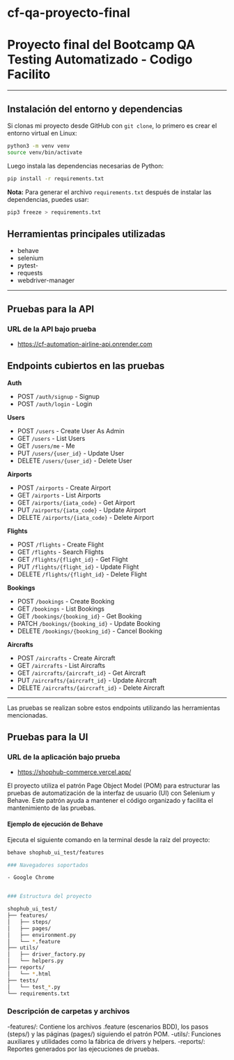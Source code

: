 # cf-qa-proyecto-final
Proyecto final del Bootcamp QA Testing Automatizado - Codigo Facilito
===================================================================================
---

## Instalación del entorno y dependencias

Si clonas mi proyecto desde GitHub con `git clone`, lo primero es crear el entorno virtual en Linux:

```bash
python3 -m venv venv
source venv/bin/activate
```

Luego instala las dependencias necesarias de Python:

```bash
pip install -r requirements.txt
```

**Nota:** Para generar el archivo `requirements.txt` después de instalar las dependencias, puedes usar:

```bash
pip3 freeze > requirements.txt
```

## Herramientas principales utilizadas

- behave
- selenium
- pytest-
- requests
- webdriver-manager

---

## Pruebas para la API

### URL de la API bajo prueba

- https://cf-automation-airline-api.onrender.com

## Endpoints cubiertos en las pruebas

**Auth**

- POST `/auth/signup` - Signup
- POST `/auth/login` - Login

**Users**

- POST `/users` - Create User As Admin
- GET `/users` - List Users
- GET `/users/me` - Me
- PUT `/users/{user_id}` - Update User
- DELETE `/users/{user_id}` - Delete User

**Airports**

- POST `/airports` - Create Airport
- GET `/airports` - List Airports
- GET `/airports/{iata_code}` - Get Airport
- PUT `/airports/{iata_code}` - Update Airport
- DELETE `/airports/{iata_code}` - Delete Airport

**Flights**

- POST `/flights` - Create Flight
- GET `/flights` - Search Flights
- GET `/flights/{flight_id}` - Get Flight
- PUT `/flights/{flight_id}` - Update Flight
- DELETE `/flights/{flight_id}` - Delete Flight

**Bookings**

- POST `/bookings` - Create Booking
- GET `/bookings` - List Bookings
- GET `/bookings/{booking_id}` - Get Booking
- PATCH `/bookings/{booking_id}` - Update Booking
- DELETE `/bookings/{booking_id}` - Cancel Booking


**Aircrafts**

- POST `/aircrafts` - Create Aircraft
- GET `/aircrafts` - List Aircrafts
- GET `/aircrafts/{aircraft_id}` - Get Aircraft
- PUT `/aircrafts/{aircraft_id}` - Update Aircraft
- DELETE `/aircrafts/{aircraft_id}` - Delete Aircraft


---

Las pruebas se realizan sobre estos endpoints utilizando las herramientas mencionadas.

## Pruebas para la UI

### URL de la aplicación bajo prueba

- https://shophub-commerce.vercel.app/

El proyecto utiliza el patrón Page Object Model (POM) para estructurar las pruebas de automatización de la interfaz de usuario (UI) con Selenium y Behave. Este patrón ayuda a mantener el código organizado y facilita el mantenimiento de las pruebas.

#### Ejemplo de ejecución de Behave

Ejecuta el siguiente comando en la terminal desde la raíz del proyecto:

```bash
behave shophub_ui_test/features

### Navegadores soportados

- Google Chrome


### Estructura del proyecto

shophub_ui_test/
├── features/
│   ├── steps/
│   ├── pages/
│   ├── environment.py
│   └── *.feature
├── utils/
│   ├── driver_factory.py
│   └── helpers.py
├── reports/
│   └── *.html
├── tests/
│   └── test_*.py
└── requirements.txt

```                 
### Descripción de carpetas y archivos                                                            

-features/: Contiene los archivos .feature (escenarios BDD), 
           los pasos (steps/) y 
           las páginas (pages/) siguiendo el patrón POM.
-utils/: Funciones auxiliares y utilidades como la fábrica de drivers y helpers.
-reports/: Reportes generados por las ejecuciones de pruebas.

